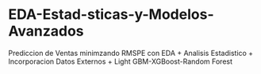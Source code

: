 # EDA-Estad-sticas-y-Modelos-Avanzados
Prediccion de Ventas minimzando RMSPE con EDA + Analisis Estadistico + Incorporacion Datos Externos + Light GBM-XGBoost-Random Forest
